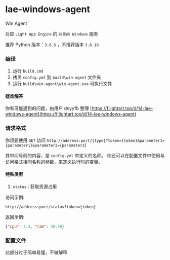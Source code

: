 # lae-windows-agent
Win Agent

对应 `Light App Engine` 的 `共享的 Windows` 服务

推荐 Python 版本：`3.6.5` ，不推荐版本 `3.6.10`

### 编译
1. 运行 `build.cmd`
2. 拷贝 `config.yml` 到 `build\win-agent` 文件夹
3. 运行 `build\win-agent\win-agent.exe` 可执行文件

#### 疑难解答
你有可能遇到的问题，由用户 dnyyfb 整理 [https://f.lightart.top/d/14-lae-windows-agent](https://f.lightart.top/d/14-lae-windows-agent)

### 请求格式

你须要使用 `GET` 访问 `http://address:port/{type}?token={token}&parameter1={parameter1}&parameter2={parameter2}`

其中问号前的内容，是 `config.yml` 中定义的名称。
你还可以在配置文件中使用与访问格式相同名称的参数，来定义执行时的变量。

#### 特殊类型

1. `status` : 获取资源占用
  
  访问示例: 
  ```
  http://address:port/status?token={token}
  ```
  
  返回示例: 
  ```json
  {"cpu": 3.3, "ram": 38.38}
  ```

### 配置文件
此部分过于简单易懂，不做解释
